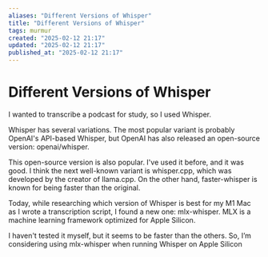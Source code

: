 ```yaml
---
aliases: "Different Versions of Whisper"
title: "Different Versions of Whisper"
tags: murmur
created: "2025-02-12 21:17"
updated: "2025-02-12 21:17"
published_at: "2025-02-12 21:17"
---
```


# Different Versions of Whisper

I wanted to transcribe a podcast for study, so I used Whisper.

Whisper has several variations. The most popular variant is probably OpenAI's API-based Whisper, but OpenAI has also released an open-source version: openai/whisper.

This open-source version is also popular. I've used it before, and it was good. I think the next well-known variant is whisper.cpp, which was developed by the creator of llama.cpp. On the other hand, faster-whisper is known for being faster than the original.

Today, while researching which version of Whisper is best for my M1 Mac as I wrote a transcription script, I found a new one: mlx-whisper. MLX is a machine learning framework optimized for Apple Silicon.

I haven't tested it myself, but it seems to be faster than the others. So, I’m considering using mlx-whisper when running Whisper on Apple Silicon